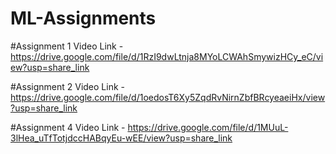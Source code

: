 # ML-Assignments

#Assignment 1
Video Link - https://drive.google.com/file/d/1RzI9dwLtnja8MYoLCWAhSmywizHCy_eC/view?usp=share_link


#Assignment 2
Video Link - https://drive.google.com/file/d/1oedosT6Xy5ZqdRvNirnZbfBRcyeaeiHx/view?usp=share_link


#Assignment 4
Video Link - https://drive.google.com/file/d/1MUuL-3lHea_uTfTotjdccHABqyEu-wEE/view?usp=share_link
